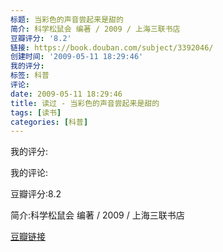 ```yaml
---
标题: 当彩色的声音尝起来是甜的
简介: 科学松鼠会 编著 / 2009 / 上海三联书店
豆瓣评分: '8.2'
链接: https://book.douban.com/subject/3392046/
创建时间: '2009-05-11 18:29:46'
我的评分:
标签: 科普
评论:
date: 2009-05-11 18:29:46
title: 读过 - 当彩色的声音尝起来是甜的
tags: [读书]
categories: [科普]
---
```


我的评分:

我的评论:

豆瓣评分:8.2

简介:科学松鼠会 编著 / 2009 / 上海三联书店

[豆瓣链接](https://book.douban.com/subject/3392046/)

